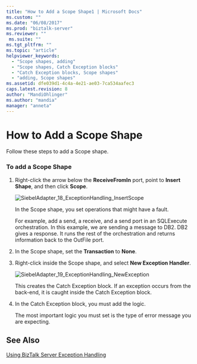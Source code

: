 ```yaml
---
title: "How to Add a Scope Shape1 | Microsoft Docs"
ms.custom: ""
ms.date: "06/08/2017"
ms.prod: "biztalk-server"
ms.reviewer: ""
 ms.suite: ""
ms.tgt_pltfrm: ""
ms.topic: "article"
helpviewer_keywords: 
  - "Scope shapes, adding"
  - "Scope shapes, Catch Exception blocks"
  - "Catch Exception blocks, Scope shapes"
  - "adding, Scope shapes"
ms.assetid: dfe039d1-4c4a-4e21-ae03-7ca534aafec3
caps.latest.revision: 8
author: "MandiOhlinger"
ms.author: "mandia"
manager: "anneta"
---
```

# How to Add a Scope Shape
Follow these steps to add a Scope shape.  
  
### To add a Scope Shape  
  
1.  Right-click the arrow below the **ReceiveFromIn** port, point to **Insert Shape**, and then click **Scope**.  
  
     ![](../core/media/siebeladapter-18-exceptionhandling-insertscope.gif "SiebelAdapter_18_ExceptionHandling_InsertScope")  
  
     In the Scope shape, you set operations that might have a fault.  
  
     For example, add a send, a receive, and a send port in an SQLExecute orchestration. In this example, we are sending a message to DB2. DB2 gives a response. It runs the rest of the orchestration and returns information back to the OutFile port.  
  
2.  In the Scope shape, set the **Transaction** to **None**.  
  
3.  Right-click inside the Scope shape, and select **New Exception Handler**.  
  
     ![](../core/media/siebeladapter-19-exceptionhandling-newexception.gif "SiebelAdapter_19_ExceptionHandling_NewException")  
  
     This creates the Catch Exception block. If an exception occurs from the back-end, it is caught inside the Catch Exception block.  
  
4.  In the Catch Exception block, you must add the logic.  
  
     The most important logic you must set is the type of error message you are expecting.  
  
## See Also  
 [Using BizTalk Server Exception Handling](../core/using-biztalk-server-exception-handling2.md)